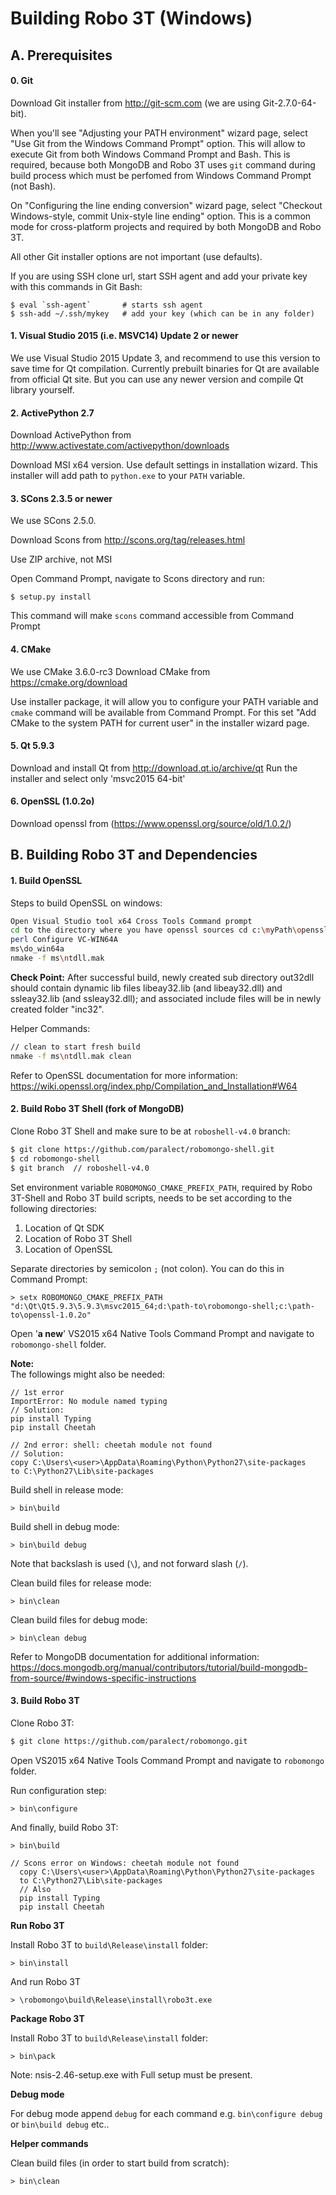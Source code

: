 Building Robo 3T (Windows)
==============================

A. Prerequisites
-------------

#### 0. Git

 Download Git installer from http://git-scm.com (we are using Git-2.7.0-64-bit).
  
 When you'll see "Adjusting your PATH environment" wizard page, select
 "Use Git from the Windows Command Prompt" option. This will allow to 
 execute Git from both Windows Command Prompt and Bash. This is required,
 because both MongoDB and Robo 3T uses `git` command during build process
 which must be perfomed from Windows Command Prompt (not Bash).
 
 On "Configuring the line ending conversion" wizard page, select "Checkout
 Windows-style, commit Unix-style line ending" option. This is a common mode
 for cross-platform projects and required by both MongoDB and Robo 3T.
  
 All other Git installer options are not important (use defaults).
 
 If you are using SSH clone url, start SSH agent and add your private key
 with this commands in Git Bash:
 
    $ eval `ssh-agent`       # starts ssh agent
    $ ssh-add ~/.ssh/mykey   # add your key (which can be in any folder)
  
#### 1. Visual Studio 2015 (i.e. MSVC14) Update 2 or newer

 We use Visual Studio 2015 Update 3, and recommend to use this version to save
 time for Qt compilation. Currently prebuilt binaries for Qt are available 
 from official Qt site. But you can use any newer version and compile Qt library
 yourself.

#### 2. ActivePython 2.7 
   
 Download ActivePython from http://www.activestate.com/activepython/downloads
   
 Download MSI x64 version. Use default settings in installation wizard. 
 This installer will add path to `python.exe` to your `PATH` variable.

#### 3. SCons 2.3.5 or newer

We use SCons 2.5.0.

 Download Scons from http://scons.org/tag/releases.html
   
 Use ZIP archive, not MSI
   
 Open Command Prompt, navigate to Scons directory and run:
   
    $ setup.py install
    
 This command will make `scons` command accessible from Command Prompt

#### 4. CMake 
We use CMake 3.6.0-rc3
 Download CMake from https://cmake.org/download
 
 Use installer package, it will allow you to configure your PATH variable and `cmake`
 command will be available from Command Prompt. For this set "Add CMake to the system
 PATH for current user" in the installer wizard page. 
   
#### 5. Qt 5.9.3

 Download and install Qt from http://download.qt.io/archive/qt 
 Run the installer and select only 'msvc2015 64-bit'

#### 6. OpenSSL (1.0.2o)
Download openssl from (https://www.openssl.org/source/old/1.0.2/)
  

B. Building Robo 3T and Dependencies
-------------

#### 1. Build OpenSSL

Steps to build OpenSSL on windows:
  ```sh
Open Visual Studio tool x64 Cross Tools Command prompt
cd to the directory where you have openssl sources cd c:\myPath\openssl
perl Configure VC-WIN64A
ms\do_win64a
nmake -f ms\ntdll.mak
```

**Check Point:**
After successful build, newly created sub directory out32dll should contain dynamic lib files libeay32.lib (and libeay32.dll) and ssleay32.lib (and ssleay32.dll); and associated include files will be in newly created folder "inc32".

Helper Commands:
  ```sh
// clean to start fresh build
nmake -f ms\ntdll.mak clean
```

Refer to OpenSSL documentation for more information:  
https://wiki.openssl.org/index.php/Compilation_and_Installation#W64

#### 2. Build Robo 3T Shell (fork of MongoDB)

Clone Robo 3T Shell and make sure to be at `roboshell-v4.0` branch:

  ```sh
  $ git clone https://github.com/paralect/robomongo-shell.git
  $ cd robomongo-shell
  $ git branch  // roboshell-v4.0
  ```

Set environment variable `ROBOMONGO_CMAKE_PREFIX_PATH`, required by Robo 3T-Shell and Robo 3T build scripts, needs to be set according to the following directories:

1. Location of Qt SDK
2. Location of Robo 3T Shell
3. Location of OpenSSL

Separate directories by semicolon `;` (not colon). You can do this in Command Prompt:

    > setx ROBOMONGO_CMAKE_PREFIX_PATH "d:\Qt\Qt5.9.3\5.9.3\msvc2015_64;d:\path-to\robomongo-shell;c:\path-to\openssl-1.0.2o"  

Open '**a new**' VS2015 x64 Native Tools Command Prompt and navigate to `robomongo-shell` folder.


**Note:**  
The followings might also be needed: 

```
// 1st error
ImportError: No module named typing
// Solution: 
pip install Typing
pip install Cheetah

// 2nd error: shell: cheetah module not found
// Solution: 
copy C:\Users\<user>\AppData\Roaming\Python\Python27\site-packages
to C:\Python27\Lib\site-packages 

```

Build shell in release mode:

    > bin\build
    
Build shell in debug mode:

    > bin\build debug 
    
Note that backslash is used (`\`), and not forward slash (`/`).

Clean build files for release mode:

    > bin\clean

Clean build files for debug mode:

    > bin\clean debug

Refer to MongoDB documentation for additional information:
https://docs.mongodb.org/manual/contributors/tutorial/build-mongodb-from-source/#windows-specific-instructions


#### 3. Build Robo 3T   

Clone Robo 3T:

  ```sh
  $ git clone https://github.com/paralect/robomongo.git
  ```
  
Open VS2015 x64 Native Tools Command Prompt and navigate to `robomongo` folder.
 
Run configuration step:
    
    > bin\configure 
    
And finally, build Robo 3T:
    
    > bin\build 
  
  ```
  // Scons error on Windows: cheetah module not found
    copy C:\Users\<user>\AppData\Roaming\Python\Python27\site-packages
    to C:\Python27\Lib\site-packages 
    // Also 
    pip install Typing
    pip install Cheetah
  ```  

**Run Robo 3T**

Install Robo 3T to `build\Release\install` folder:

    > bin\install
   
And run Robo 3T

    > \robomongo\build\Release\install\robo3t.exe

**Package Robo 3T**

Install Robo 3T to `build\Release\install` folder:

    > bin\pack

Note: nsis-2.46-setup.exe with Full setup must be present.


**Debug mode**

For debug mode append `debug` for each command
e.g. `bin\configure debug` or  `bin\build debug` etc..

**Helper commands**

Clean build files (in order to start build from scratch):

    > bin\clean
    

   
